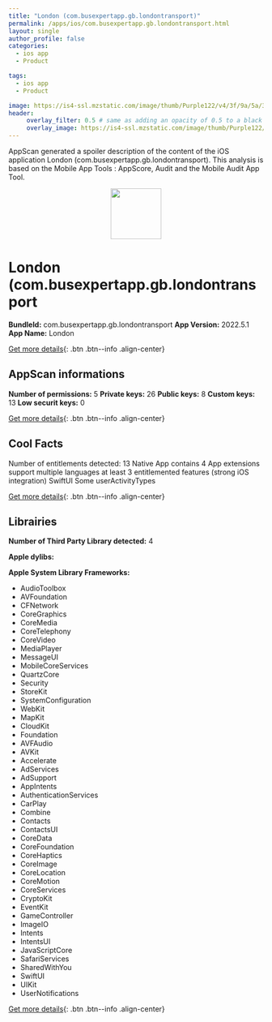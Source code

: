 ```yaml
---
title: "London (com.busexpertapp.gb.londontransport)"
permalink: /apps/ios/com.busexpertapp.gb.londontransport.html
layout: single
author_profile: false
categories: 
  - ios app 
  - Product 

tags: 
  - ios app 
  - Product 

image: https://is4-ssl.mzstatic.com/image/thumb/Purple122/v4/3f/9a/5a/3f9a5a30-9bd4-2e27-3c8e-d7cd53ae0d55/AppIcon-0-1x_U007emarketing-0-2-0-85-220.png/512x512bb.jpg
header: 
     overlay_filter: 0.5 # same as adding an opacity of 0.5 to a black background
     overlay_image: https://is4-ssl.mzstatic.com/image/thumb/Purple122/v4/3f/9a/5a/3f9a5a30-9bd4-2e27-3c8e-d7cd53ae0d55/AppIcon-0-1x_U007emarketing-0-2-0-85-220.png/512x512bb.jpg
---
```

AppScan generated a spoiler description of the content of the iOS application London (com.busexpertapp.gb.londontransport). This analysis is based on the Mobile App Tools : AppScore, Audit and the Mobile Audit App Tool.

  
  
<div style="text-align: center;"><img src="https://is4-ssl.mzstatic.com/image/thumb/Purple122/v4/3f/9a/5a/3f9a5a30-9bd4-2e27-3c8e-d7cd53ae0d55/AppIcon-0-1x_U007emarketing-0-2-0-85-220.png/512x512bb.jpg" width="100" height="100"></div>  
  
# London (com.busexpertapp.gb.londontransport

**BundleId:** com.busexpertapp.gb.londontransport
**App Version:** 2022.5.1
**App Name:** London


[Get more details](/pricing.html){: .btn .btn--info .align-center}  
  
## AppScan informations 

**Number of permissions:** 5
**Private keys:** 26
**Public keys:** 8
**Custom keys:** 13
**Low securit keys:** 0
  
[Get more details](/pricing.html){: .btn .btn--info .align-center}

## Cool Facts

Number of entitlements detected: 13
Native App
contains 4 App extensions
support multiple languages
at least 3 entitlemented features (strong iOS integration)
SwiftUI
Some userActivityTypes
  
[Get more details](/pricing.html){: .btn .btn--info .align-center}

## Librairies 
**Number of Third Party Library detected:** 4

**Apple dylibs:**


**Apple System Library Frameworks:**
- AudioToolbox
- AVFoundation
- CFNetwork
- CoreGraphics
- CoreMedia
- CoreTelephony
- CoreVideo
- MediaPlayer
- MessageUI
- MobileCoreServices
- QuartzCore
- Security
- StoreKit
- SystemConfiguration
- WebKit
- MapKit
- CloudKit
- Foundation
- AVFAudio
- AVKit
- Accelerate
- AdServices
- AdSupport
- AppIntents
- AuthenticationServices
- CarPlay
- Combine
- Contacts
- ContactsUI
- CoreData
- CoreFoundation
- CoreHaptics
- CoreImage
- CoreLocation
- CoreMotion
- CoreServices
- CryptoKit
- EventKit
- GameController
- ImageIO
- Intents
- IntentsUI
- JavaScriptCore
- SafariServices
- SharedWithYou
- SwiftUI
- UIKit
- UserNotifications


  
[Get more details](/pricing.html){: .btn .btn--info .align-center}

